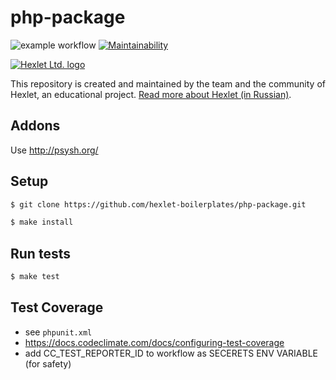# php-package

![example workflow](https://github.com/BorisKovFG/hexlet-phpunit/actions/workflows/workflow.yml/badge.svg)
[![Maintainability](https://api.codeclimate.com/v1/badges/c8dae6b1e59632eaeef2/maintainability)](https://codeclimate.com/github/BorisKovFG/hexlet-phpunit/maintainability)

[![Hexlet Ltd. logo](https://s3.eu-central-1.amazonaws.com/trengo/media/hc_logo_7mGzDWVpE2.png)](https://ru.hexlet.io/pages/about?utm_source=github&utm_medium=link&utm_campaign=php-package)

This repository is created and maintained by the team and the community of Hexlet, an educational project. [Read more about Hexlet (in Russian)](https://ru.hexlet.io/pages/about?utm_source=github&utm_medium=link&utm_campaign=php-package).

## Addons

Use <http://psysh.org/>

## Setup

```sh
$ git clone https://github.com/hexlet-boilerplates/php-package.git

$ make install
```

## Run tests

```sh
$ make test
```

## Test Coverage

-   see `phpunit.xml`
-   <https://docs.codeclimate.com/docs/configuring-test-coverage>
-   add CC_TEST_REPORTER_ID to workflow as SECERETS ENV VARIABLE (for safety)
